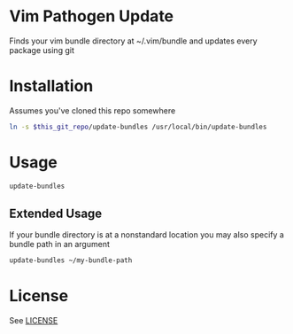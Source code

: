 Vim Pathogen Update
===================

Finds your vim bundle directory at ~/.vim/bundle and updates every package using git

# Installation
Assumes you've cloned this repo somewhere

```bash
ln -s $this_git_repo/update-bundles /usr/local/bin/update-bundles
```

# Usage
```bash
update-bundles
```

## Extended Usage
If your bundle directory is at a nonstandard location you may also specify a bundle path in an argument

```bash
update-bundles ~/my-bundle-path
```

# License
See [LICENSE](./LICENSE.md)

